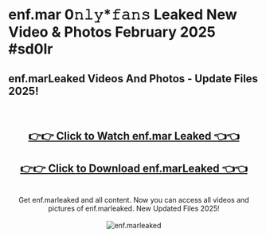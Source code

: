 # enf.mar 0𝚗𝚕𝚢*𝚏𝚊𝚗𝚜 Leaked New Video & Photos February 2025 #sd0lr

<h2>enf.marLeaked Videos And Photos - Update Files 2025!</h2>
<br>
<div align="center">
<h2><a href="https://mediaupload.pro?title=enf.mar&ref=11F" rel="nofollow">👉👉 Click to Watch enf.mar Leaked 👈👈</a></h2>
<h2><a href="https://mediaupload.pro?title=enf.mar&ref=11F" rel="nofollow">👉👉 Click to Download enf.marLeaked 👈👈</a></h2>
<br>
Get enf.marleaked and all content. Now you can access all videos and pictures of enf.marleaked. New Updated Files 2025!
<br>
<br>
<a href="https://mediaupload.pro?title=enf.mar&ref=11F" rel="nofollow" data-target="animated-image.originalLink"><img src="https://i.ibb.co/Gkj2r4b/banner.png" alt="enf.marleaked" style="max-width: 100%; display: inline-block;" data-target="animated-image.originalImage"></a>
</div>
<br>

